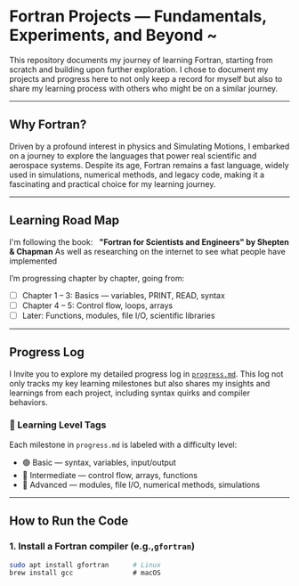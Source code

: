 # Fortran Projects — Fundamentals, Experiments, and Beyond ~

This repository documents my journey of learning Fortran, starting from scratch and building upon further exploration. 
I chose to document my projects and progress here to not only keep a record for myself but also to share my learning process with others who might be on a similar journey.

---

## Why Fortran?

Driven by a profound interest in physics and Simulating Motions, I embarked on a journey to explore the languages that power real scientific and aerospace systems. 
Despite its age, Fortran remains a fast language, widely used in simulations, numerical methods, and legacy code, making it a fascinating and practical choice for my learning journey.

---

## Learning Road Map

I'm following the book:  
**"Fortran for Scientists and Engineers" by Shepten & Chapman**
As well as researching on the internet to see what people have implemented 

I’m progressing chapter by chapter, going from:
- [ ] Chapter 1 – 3: Basics — variables, PRINT, READ, syntax
- [ ] Chapter 4 – 5: Control flow, loops, arrays
- [ ] Later: Functions, modules, file I/O, scientific libraries

---

## Progress Log
I Invite you to explore my detailed progress log in [`progress.md`](./docs/progress.md). 
This log not only tracks my key learning milestones but also shares my insights and learnings from each project, including syntax quirks and compiler behaviors.

### 🔖 Learning Level Tags

Each milestone in `progress.md` is labeled with a difficulty level:

- 🟢 Basic — syntax, variables, input/output
- 🔵 Intermediate — control flow, arrays, functions
- 🔴 Advanced — modules, file I/O, numerical methods, simulations
  
---

## How to Run the Code

### 1. Install a Fortran compiler (e.g.,`gfortran`)
```bash
sudo apt install gfortran      # Linux
brew install gcc               # macOS
```
